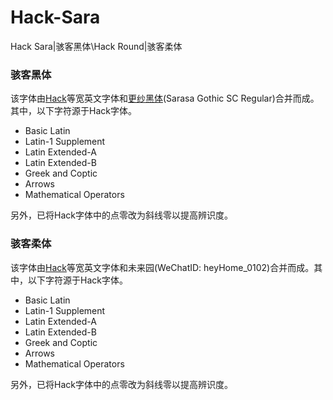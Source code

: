 # Hack-Sara
Hack Sara|骇客黑体\Hack Round|骇客柔体



### 骇客黑体

该字体由[Hack](https://github.com/source-foundry/Hack)等宽英文字体和[更纱黑体](https://github.com/be5invis/Sarasa-Gothic)(Sarasa Gothic SC Regular)合并而成。其中，以下字符源于Hack字体。

- Basic Latin
- Latin-1 Supplement
- Latin Extended-A
- Latin Extended-B
- Greek and Coptic
- Arrows
- Mathematical Operators

另外，已将Hack字体中的点零改为斜线零以提高辨识度。



### 骇客柔体

该字体由[Hack](https://github.com/source-foundry/Hack)等宽英文字体和未来园(WeChatID: heyHome_0102)合并而成。其中，以下字符源于Hack字体。

- Basic Latin
- Latin-1 Supplement
- Latin Extended-A
- Latin Extended-B
- Greek and Coptic
- Arrows
- Mathematical Operators

另外，已将Hack字体中的点零改为斜线零以提高辨识度。

